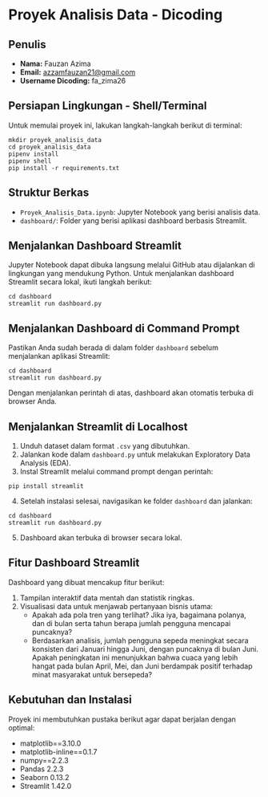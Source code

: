 # Proyek Analisis Data - Dicoding

## Penulis
- **Nama:** Fauzan Azima
- **Email:** azzamfauzan21@gmail.com
- **Username Dicoding:** fa_zima26

## Persiapan Lingkungan - Shell/Terminal
Untuk memulai proyek ini, lakukan langkah-langkah berikut di terminal:
```
mkdir proyek_analisis_data
cd proyek_analisis_data
pipenv install
pipenv shell
pip install -r requirements.txt
```

## Struktur Berkas
- `Proyek_Analisis_Data.ipynb`: Jupyter Notebook yang berisi analisis data.
- `dashboard/`: Folder yang berisi aplikasi dashboard berbasis Streamlit.

## Menjalankan Dashboard Streamlit
Jupyter Notebook dapat dibuka langsung melalui GitHub atau dijalankan di lingkungan yang mendukung Python.
Untuk menjalankan dashboard Streamlit secara lokal, ikuti langkah berikut:
```
cd dashboard
streamlit run dashboard.py
```

## Menjalankan Dashboard di Command Prompt
Pastikan Anda sudah berada di dalam folder `dashboard` sebelum menjalankan aplikasi Streamlit:
```
cd dashboard
streamlit run dashboard.py
```
Dengan menjalankan perintah di atas, dashboard akan otomatis terbuka di browser Anda.

## Menjalankan Streamlit di Localhost
1. Unduh dataset dalam format `.csv` yang dibutuhkan.
2. Jalankan kode dalam `dashboard.py` untuk melakukan Exploratory Data Analysis (EDA).
3. Instal Streamlit melalui command prompt dengan perintah:
```
pip install streamlit
```
4. Setelah instalasi selesai, navigasikan ke folder `dashboard` dan jalankan:
```
cd dashboard
streamlit run dashboard.py
```
5. Dashboard akan terbuka di browser secara lokal.

## Fitur Dashboard Streamlit
Dashboard yang dibuat mencakup fitur berikut:
1. Tampilan interaktif data mentah dan statistik ringkas.
2. Visualisasi data untuk menjawab pertanyaan bisnis utama:
   - Apakah ada pola tren yang terlihat? Jika iya, bagaimana polanya, dan di bulan serta tahun berapa jumlah pengguna mencapai puncaknya?
   - Berdasarkan analisis, jumlah pengguna sepeda meningkat secara konsisten dari Januari hingga Juni, dengan puncaknya di bulan Juni. Apakah peningkatan ini menunjukkan bahwa cuaca yang lebih hangat pada bulan April, Mei, dan Juni berdampak positif terhadap minat masyarakat untuk bersepeda?

## Kebutuhan dan Instalasi
Proyek ini membutuhkan pustaka berikut agar dapat berjalan dengan optimal:
- matplotlib==3.10.0
- matplotlib-inline==0.1.7
- numpy==2.2.3
- Pandas 2.2.3
- Seaborn 0.13.2
- Streamlit 1.42.0
